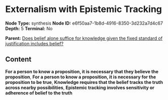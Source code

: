 # Externalism with Epistemic Tracking

**Node Type:** synthesis
**Node ID:** e6f50aa7-1b8d-4916-8350-3d232a7d4c67
**Depth:** 5
**Terminal:** No

**Parent:** [Does belief alone suffice for knowledge given the fixed standard of justification includes belief?](does-belief-alone-suffice-for-knowledge-given-the-fixed-standard-of-justification-includes-belief-antithesis-1cbcc0d1-1edb-49d1-9a2e-6efbe3df543e.md)

## Content

**For a person to know a proposition, it is necessary that they believe the proposition**, **For a person to know a proposition, it is necessary for the proposition to be true**, **Knowledge requires that the belief tracks the truth across nearby possibilities**, **Epistemic tracking involves sensitivity or adherence of belief to the truth**
